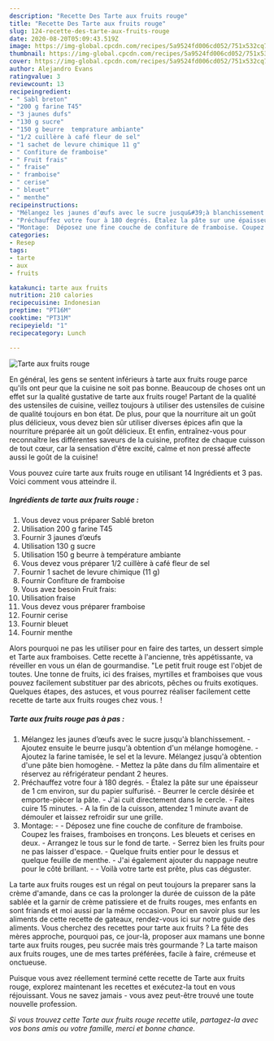 ```yaml
---
description: "Recette Des Tarte aux fruits rouge"
title: "Recette Des Tarte aux fruits rouge"
slug: 124-recette-des-tarte-aux-fruits-rouge
date: 2020-08-20T05:09:43.519Z
image: https://img-global.cpcdn.com/recipes/5a9524fd006cd052/751x532cq70/tarte-aux-fruits-rouge-photo-principale-de-la-recette.jpg
thumbnail: https://img-global.cpcdn.com/recipes/5a9524fd006cd052/751x532cq70/tarte-aux-fruits-rouge-photo-principale-de-la-recette.jpg
cover: https://img-global.cpcdn.com/recipes/5a9524fd006cd052/751x532cq70/tarte-aux-fruits-rouge-photo-principale-de-la-recette.jpg
author: Alejandro Evans
ratingvalue: 3
reviewcount: 13
recipeingredient:
- " Sabl breton"
- "200 g farine T45"
- "3 jaunes dufs"
- "130 g sucre"
- "150 g beurre  temprature ambiante"
- "1/2 cuillère à café fleur de sel"
- "1 sachet de levure chimique 11 g"
- " Confiture de framboise"
- " Fruit frais"
- " fraise"
- " framboise"
- " cerise"
- " bleuet"
- " menthe"
recipeinstructions:
- "Mélangez les jaunes d’œufs avec le sucre jusqu&#39;à blanchissement. Ajoutez ensuite le beurre jusqu&#39;à obtention d&#39;un mélange homogène. Ajoutez la farine tamisée, le sel et la levure. Mélangez jusqu&#39;à obtention d&#39;une pâte bien homogène. Mettez la pâte dans du film alimentaire et réservez au réfrigérateur pendant 2 heures."
- "Préchauffez votre four à 180 degrés. Étalez la pâte sur une épaisseur de 1 cm environ, sur du papier sulfurisé. Beurrer le cercle désirée et emporte-piècer la pâte. J&#39;ai cuit directement dans le cercle. Faites cuire 15 minutes. A la fin de la cuisson, attendez 1 minute avant de démouler et laissez refroidir sur une grille."
- "Montage:  Déposez une fine couche de confiture de framboise. Coupez les fraises, framboises en tronçons. Les bleuets et cerises en deux.  Arrangez le tous sur le fond de tarte.  Serrez bien les fruits pour ne pas laisser d&#39;espace.  Quelque fruits entier pour le dessus et quelque feuille de menthe.  J&#39;ai également ajouter du nappage neutre pour le côté brillant.  Voilà votre tarte est prête, plus cas déguster."
categories:
- Resep
tags:
- tarte
- aux
- fruits

katakunci: tarte aux fruits 
nutrition: 210 calories
recipecuisine: Indonesian
preptime: "PT16M"
cooktime: "PT31M"
recipeyield: "1"
recipecategory: Lunch

---
```



![Tarte aux fruits rouge](https://img-global.cpcdn.com/recipes/5a9524fd006cd052/751x532cq70/tarte-aux-fruits-rouge-photo-principale-de-la-recette.jpg)

En général, les gens se sentent inférieurs à tarte aux fruits rouge parce qu'ils ont peur que la cuisine ne soit pas bonne. Beaucoup de choses ont un effet sur la qualité gustative de tarte aux fruits rouge! Partant de la qualité des ustensiles de cuisine, veillez toujours à utiliser des ustensiles de cuisine de qualité toujours en bon état. De plus, pour que la nourriture ait un goût plus délicieux, vous devez bien sûr utiliser diverses épices afin que la nourriture préparée ait un goût délicieux. Et enfin, entraînez-vous pour reconnaître les différentes saveurs de la cuisine, profitez de chaque cuisson de tout cœur, car la sensation d'être excité, calme et non pressé affecte aussi le goût de la cuisine!

<!--inarticleads1-->

Vous pouvez cuire tarte aux fruits rouge en utilisant 14 Ingrédients et 3 pas. Voici comment vous atteindre il.

##### Ingrédients de tarte aux fruits rouge :

1. Vous devez vous préparer  Sablé breton
1. Utilisation 200 g farine T45
1. Fournir 3 jaunes d’œufs
1. Utilisation 130 g sucre
1. Utilisation 150 g beurre à température ambiante
1. Vous devez vous préparer 1/2 cuillère à café fleur de sel
1. Fournir 1 sachet de levure chimique (11 g)
1. Fournir  Confiture de framboise
1. Vous avez besoin  Fruit frais:
1. Utilisation  fraise
1. Vous devez vous préparer  framboise
1. Fournir  cerise
1. Fournir  bleuet
1. Fournir  menthe


Alors pourquoi ne pas les utiliser pour en faire des tartes, un dessert simple et Tarte aux framboises. Cette recette à l&#39;ancienne, très appétissante, va réveiller en vous un élan de gourmandise. &#34;Le petit fruit rouge est l&#39;objet de toutes. Une tonne de fruits, ici des fraises, myrtilles et framboises que vous pouvez facilement substituer par des abricots, pêches ou fruits exotiques. Quelques étapes, des astuces, et vous pourrez réaliser facilement cette recette de tarte aux fruits rouges chez vous. ! 

<!--inarticleads2-->

##### Tarte aux fruits rouge pas à pas :

1. Mélangez les jaunes d’œufs avec le sucre jusqu&#39;à blanchissement. - Ajoutez ensuite le beurre jusqu&#39;à obtention d&#39;un mélange homogène. - Ajoutez la farine tamisée, le sel et la levure. Mélangez jusqu&#39;à obtention d&#39;une pâte bien homogène. - Mettez la pâte dans du film alimentaire et réservez au réfrigérateur pendant 2 heures.
1. Préchauffez votre four à 180 degrés. - Étalez la pâte sur une épaisseur de 1 cm environ, sur du papier sulfurisé. - Beurrer le cercle désirée et emporte-piècer la pâte. - J&#39;ai cuit directement dans le cercle. - Faites cuire 15 minutes. - A la fin de la cuisson, attendez 1 minute avant de démouler et laissez refroidir sur une grille.
1. Montage: -  - Déposez une fine couche de confiture de framboise. Coupez les fraises, framboises en tronçons. Les bleuets et cerises en deux.  - Arrangez le tous sur le fond de tarte.  - Serrez bien les fruits pour ne pas laisser d&#39;espace.  - Quelque fruits entier pour le dessus et quelque feuille de menthe.  - J&#39;ai également ajouter du nappage neutre pour le côté brillant. -  - Voilà votre tarte est prête, plus cas déguster.


La tarte aux fruits rouges est un régal on peut toujours la preparer sans la crème d&#39;amande, dans ce cas la prolonger la durée de cuisson de la pâte sablée et la garnir de crème patissiere et de fruits rouges, mes enfants en sont friands et moi aussi par la même occasion. Pour en savoir plus sur les aliments de cette recette de gateaux, rendez-vous ici sur notre guide des aliments. Vous cherchez des recettes pour tarte aux fruits ? La fête des mères approche, pourquoi pas, ce jour-là, proposer aux mamans une bonne tarte aux fruits rouges, peu sucrée mais très gourmande ? La tarte maison aux fruits rouges, une de mes tartes préférées, facile à faire, crémeuse et onctueuse. 

<!--inarticleads1-->

<p>
Puisque vous avez réellement terminé cette recette de Tarte aux fruits rouge, explorez maintenant les recettes et exécutez-la tout en vous réjouissant. Vous ne savez jamais - vous avez peut-être trouvé une toute nouvelle profession.
</p>

<p>
<i>Si vous trouvez cette Tarte aux fruits rouge recette utile, partagez-la avec vos bons amis ou votre famille, merci et bonne chance.</i>
</p>
